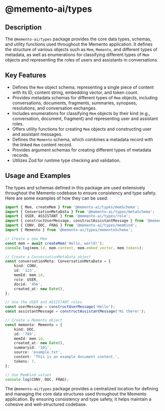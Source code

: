 # @memento-ai/types

## Description
The `@memento-ai/types` package provides the core data types, schemas, and utility functions used throughout the Memento application. It defines the structure of various objects such as `Mem`, `Memento`, and different types of metadata, as well as enumerations for classifying different types of `Mem` objects and representing the roles of users and assistants in conversations.

## Key Features
- Defines the `Mem` object schema, representing a single piece of content with its ID, content string, embedding vector, and token count.
- Provides metadata schemas for different types of `Mem` objects, including conversations, documents, fragments, summaries, synopses, resolutions, and conversation exchanges.
- Includes enumerations for classifying `Mem` objects by their kind (e.g., conversation, document, fragment) and representing user and assistant roles.
- Offers utility functions for creating `Mem` objects and constructing user and assistant messages.
- Defines the `Memento` schema, which combines a metadata record with the linked `Mem` content record.
- Provides argument schemas for creating different types of metadata records.
- Utilizes Zod for runtime type checking and validation.

## Usage and Examples

The types and schemas defined in this package are used extensively throughout the Memento codebase to ensure consistency and type safety. Here are some examples of how they can be used:

```typescript
import { Mem, createMem } from '@memento-ai/types/memSchema';
import { ConversationMetaData } from '@memento-ai/types/metaSchema';
import { USER, ASSISTANT } from '@memento-ai/types/role';
import { constructUserMessage, constructAssistantMessage } from '@memento-ai/types/message';
import { CONV, DOC, FRAG } from '@memento-ai/types/memKind';
import { Memento } from '@memento-ai/types/mementoSchema';

// Create a new Mem
const mem = await createMem('Hello, world!');
console.log(mem.id, mem.content, mem.embed_vector, mem.tokens);

// Create a ConversationMetaData object
const conversationMeta: ConversationMetaData = {
    kind: CONV,
    id: '123',
    memId: mem.id,
    role: USER,
    docid: '456',
    created_at: new Date(),
};

// Use the USER and ASSISTANT roles
const userMessage = constructUserMessage('Hello');
const assistantMessage = constructAssistantMessage('Hi there!');

// Create a Memento object
const memento: Memento = {
    kind: DOC,
    id: '789',
    memId: mem.id,
    created_at: new Date(),
    summaryid: '101',
    source: 'example.txt',
    content: 'This is an example document content.',
    tokens: 7,
};

// Use MemKind values
console.log(CONV, DOC, FRAG);
```

The `@memento-ai/types` package provides a centralized location for defining and managing the core data structures used throughout the Memento application. By ensuring consistency and type safety, it helps maintain a cohesive and well-structured codebase.
